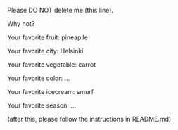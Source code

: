 
Please DO NOT delete me (this line).

Why not?

Your favorite fruit: pineaplle

Your favorite city: Helsinki

Your favorite vegetable: carrot

Your favorite color: ...

Your favorite icecream: smurf

Your favorite season: ...


(after this, please follow the instructions in README.md)
